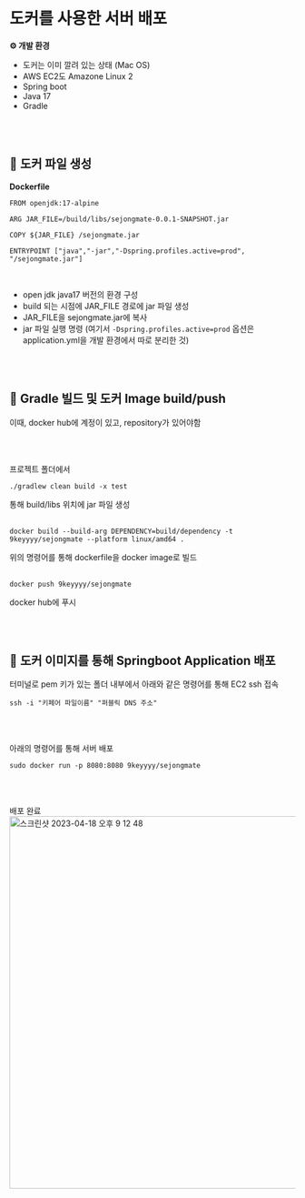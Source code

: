 # 도커를 사용한 서버 배포

**⚙️ 개발 환경**
- 도커는 이미 깔려 있는 상태 (Mac OS)
- AWS EC2도 Amazone Linux 2
- Spring boot
- Java 17
- Gradle

</br></br>

## 📍 도커 파일 생성
**Dockerfile**
```
FROM openjdk:17-alpine

ARG JAR_FILE=/build/libs/sejongmate-0.0.1-SNAPSHOT.jar

COPY ${JAR_FILE} /sejongmate.jar

ENTRYPOINT ["java","-jar","-Dspring.profiles.active=prod", "/sejongmate.jar"]
```
</br>

- open jdk java17 버전의 환경 구성
- build 되는 시점에 JAR_FILE 경로에 jar 파일 생성
- JAR_FILE을 sejongmate.jar에 복사
- jar 파일 실행 명령 (여기서 `-Dspring.profiles.active=prod` 옵션은 application.yml을 개발 환경에서 따로 분리한 것)

</br></br>

## 📍 Gradle 빌드 및 도커 Image build/push

이때, docker hub에 계정이 있고, repository가 있어야함

</br></br>

프로젝트 폴더에서
```
./gradlew clean build -x test
```
통해 build/libs 위치에 jar 파일 생성
</br></br>

```
docker build --build-arg DEPENDENCY=build/dependency -t 9keyyyy/sejongmate --platform linux/amd64 .
```
위의 명령어를 통해 dockerfile을 docker image로 빌드
</br></br>

```
docker push 9keyyyy/sejongmate
```
docker hub에 푸시

</br></br>

## 📍 도커 이미지를 통해 Springboot Application 배포
터미널로 pem 키가 있는 폴더 내부에서 아래와 같은 명령어를 통해 EC2 ssh 접속

```
ssh -i "키페어 파일이름" "퍼블릭 DNS 주소"
```
</br></br>

아래의 명령어를 통해 서버 배포

```
sudo docker run -p 8080:8080 9keyyyy/sejongmate
```

</br></br>

배포 완료
<img width="655" alt="스크린샷 2023-04-18 오후 9 12 48" src="https://user-images.githubusercontent.com/62213813/232773794-90e9abfb-7e41-4539-9ea8-892577776ac3.png">
